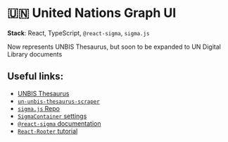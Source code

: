 # 🇺🇳 United Nations Graph UI

**Stack**: React, TypeScript, `@react-sigma`, `sigma.js`

Now represents UNBIS Thesaurus, but soon to be expanded to UN Digital Library documents

## Useful links:

- [UNBIS Thesaurus](https://metadata.un.org/thesaurus/?lang=en)
- [`un-unbis-thesaurus-scraper`](https://github.com/ClementSicard/un-unbis-thesaurus-scraper)
- [`sigma.js` Repo](https://github.com/jacomyal/sigma.js)
- [`SigmaContainer` settings](https://github.com/jacomyal/sigma.js/blob/main/src/settings.ts)
- [`@react-sigma` documentation](https://sim51.github.io/react-sigma/docs/api/core)
- [`React-Rooter` tutorial](https://reactrouter.com/en/main/start/tutorial)
